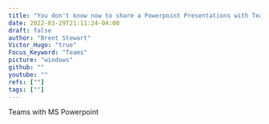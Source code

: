 ```yaml
---
title: "You don't know now to share a Powerpoint Presentations with Teams"
date: 2022-03-29T21:11:24-04:00
draft: false
author: "Brent Stewart"
Victor_Hugo: "true"
Focus_Keyword: "Teams"
picture: "windows"
github: ""
youtube: ""
refs: [""]
tags: [""]
---
```

Teams with MS Powerpoint